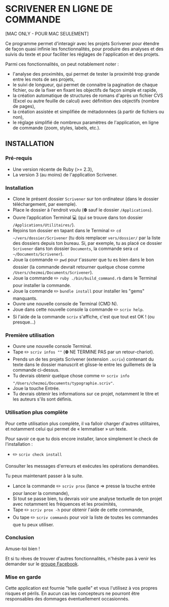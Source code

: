 # SCRIVENER EN LIGNE DE COMMANDE

\[MAC ONLY - POUR MAC SEULEMENT\]

Ce programme permet d'interagir avec les projets Scrivener pour étendre de façon quasi infinie les fonctionnalités, pour produire des analyses et des suivis du texte et pour faciliter les réglages de l'application et des projets.

Parmi ces fonctionnalités, on peut notablement noter :

* l'analyse des proximités, qui permet de tester la proximité trop grande entre les mots de ses projets,
* le suivi de longueur, qui permet de connaitre la pagination de chaque fichier, ou de la fixer en fixant les objectifs de façon simple et rapide,
* la création automatique de structures de romans d'après un fichier CVS (Excel ou autre feuille de calcul) avec définition des objectifs (nombre de pages),
* la création assistée et simplifiée de métadonnées (à partir de fichiers ou non),
* le réglage simplifié de nombreux paramètres de l'application, en ligne de commande (zoom, styles, labels, etc.).

## INSTALLATION

### Pré-requis

  * Une version récente de Ruby (>= 2.3),
  * La version 3 (au moins) de l'application Scrivener.

### Installation

* Clone le présent dossier `Scrivener` sur ton ordinateur (dans le dossier téléchargement, par exemple).
* Place le dossier à l'endroit voulu (⛔️ sauf le dossier `/Applications`).
* Ouvre l’application Terminal 💻 (qui se trouve dans ton dossier `/Applications/Utilitaires/`).
* Rejoins ton dossier en tapant dans le Terminal ✏️ `cd ~/vers/dossier/Scrivener` (tu dois remplacer `vers/dossier/` par la liste des dossiers depuis ton bureau. Si, par exemple, tu as placé ce dossier `Scrivener` dans ton dossier `Documents`, la commande sera `cd ~/Documents/Scrivener`).
* Joue la commande ✏️ `pwd` pour t'assurer que tu es bien dans le bon dossier (la commande devrait retourner quelque chose comme `/Users/chezmoi/Documents/Scrivener`).
* Joue la commande ✏️ `ruby ./bin/build_command.rb` dans le Terminal pour installer la commande.
* Joue la commande ✏️ `bundle install` pour installer les "gems" manquants.
* Ouvre une nouvelle console de Terminal (CMD N).
* Joue dans cette nouvelle console la commande ✏️ `scriv help`.
* Si l'aide de la commande `scriv` s'affiche, c'est que tout est OK ! (ou presque…)

### Première utilisation

* Ouvre une nouvelle console Terminal.
* Tape ✏️ `scriv infos ""` (⛔️ NE TERMINE PAS par un retour-chariot).
* Prends un de tes projets Scrivener (extension `.scriv`) contenant du texte dans le dossier manuscrit et glisse-le entre les guillemets de la commande ci-dessus.
* Tu devrais obtenir quelque chose comme ✏️ `scriv info "/Users/chezmoi/Documents/typographie.scriv"`.
* Joue la touche Entrée.
* Tu devrais obtenir les informations sur ce projet, notamment le titre et les auteurs s'ils sont définis.

### Utilisation plus complète

Pour cette utilisation plus complète, il va falloir charger d'autres utilitaires, et notamment celui qui permet de « lemmatiser » un texte.

Pour savoir ce que tu dois encore installer, lance simplement le check de l'installation :

* ✏️ `scriv check install`

Consulter les messages d'erreurs et exécutes les opérations demandées.

Tu peux maintenant passer à la suite.

* Lance la commande ✏️ `scriv prox` (lance => presse la touche entrée pour lancer la commande),
* Si tout se passe bien, tu devrais voir une analyse textuelle de ton projet avec notamment les fréquences et les proximités,
* Tape ✏️ `scriv prox -h` pour obtenir l'aide de cette commande,
* Ou tape ✏️ `scriv commands` pour voir la liste de toutes les commandes que tu peux utiliser.


### Conclusion

Amuse-toi bien !

Et si tu rêves de trouver d'autres fonctionnalités, n'hésite pas à venir les demander sur le [groupe Facebook](https://www.facebook.com/groups/1893652697386562/).


### Mise en garde

Cette application est fournie "telle quelle" et vous l'utilisez à vos propres risques et périls. En aucun cas les concepteurs ne pourront être responsables des dommages éventuellement occasionnés.
